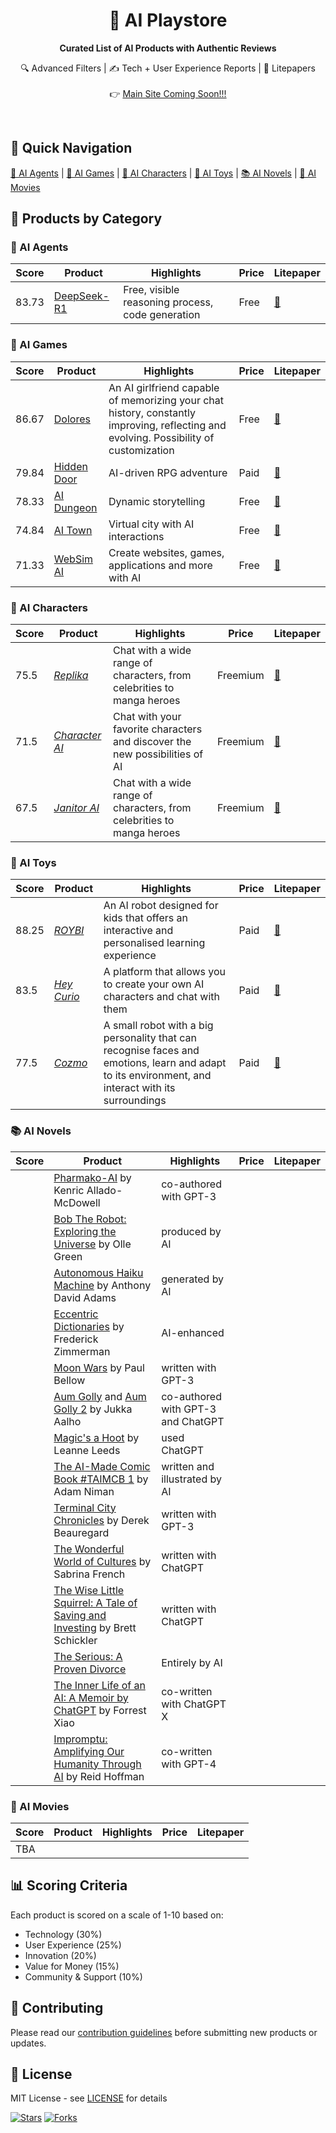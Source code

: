 <!-- <style>h1,h2,h3,h4 { border-bottom: 0; } </style> -->
<h1 align="center">
	🎠 AI Playstore 
</h1>

<p align="center">
<b> Curated List of AI Products with Authentic Reviews </b>
</p>

<!-- <p align="center">
	<a href="https://discord.gg/U7KEcGErtQ" target="_blank">
		<img src="https://img.shields.io/static/v1?label=Join&message=%20discord!&color=mediumslateblue">
	</a>
	<a href="https://twitter.com/e2b_dev" target="_blank">
		<img src="https://img.shields.io/twitter/follow/e2b.svg?logo=twitter">
	</a>
</p> -->

<p align="center">
🔍 Advanced Filters | ✍️ Tech + User Experience Reports | 📝 Litepapers
<br>
<br>
👉 <a href="">Main Site Coming Soon!!!</a>
</p>


<br>

## 🚀 Quick Navigation

[🤖 AI Agents](#ai-agents) | [👾 AI Games](#ai-games) | [💞 AI Characters](#ai-characters) | [🧸 AI Toys](#ai-toys) | [📚 AI Novels](#ai-novels) | [🎥 AI Movies](#ai-movies) 

## 🎯 Products by Category

### 🤖 AI Agents
| Score | Product | Highlights | Price | Litepaper |
|-------|---------|------------|--------|---------|
| 83.73 | [DeepSeek-R1](https://deepseek.com) | Free, visible reasoning process, code generation | Free | [📄](./ai_agents/deepseek-r1.md) |


### 👾 AI Games
| Score | Product | Highlights | Price | Litepaper |
|-------|---------|------------|--------|---------|
| 86.67 | [Dolores](https://dolores.app) | An AI girlfriend capable of memorizing your chat history, constantly improving, reflecting and evolving. Possibility of customization | Free | [📄](./ai_games/dolores.md) |
| 79.84 | [Hidden Door](https://www.hiddendoor.co/) | AI-driven RPG adventure | Paid | [📄](./ai_games/hidden-door.md) |
| 78.33 | [AI Dungeon](https://aidungeon.com/) | Dynamic storytelling | Free | [📄](./ai_games/ai-dungeon.md) |
| 74.84 | [AI Town](https://www.convex.dev/ai-town) | Virtual city with AI interactions | Free | [📄](./ai_games/ai-town.md) |
| 71.33 | [WebSim AI](https://websim.ai/) | Create websites, games, applications and more with AI | Free | [📄](./ai_games/websim-ai.md) |

### 💞 AI Characters
| Score | Product | Highlights | Price | Litepaper |
|-------|---------|------------|--------|---------|
| 75.5 | [*Replika*](https://replika.ai) | Chat with a wide range of characters, from celebrities to manga heroes | Freemium | [📄](./ai_characters/replika.md)
| 71.5 | [*Character AI*](https://character.ai) | Chat with your favorite characters and discover the new possibilities of AI | Freemium | [📄](./ai_characters/character-ai.md)
| 67.5 | [*Janitor AI*](https://janitorai.com/login) | Chat with a wide range of characters, from celebrities to manga heroes | Freemium | [📄](./ai_characters/janitor-ai.md)	


### 🧸 AI Toys
| Score | Product | Highlights | Price | Litepaper |
|-------|---------|------------|--------|---------|
| 88.25 | [*ROYBI*](https://roybi.world) | An AI robot designed for kids that offers an interactive and personalised learning experience | Paid | [📄](./ai_toys/roybi.md)
| 83.5 | [*Hey Curio*](https://heycurio.com/) | A platform that allows you to create your own AI characters and chat with them | Paid | [📄](./ai_toys/hey-curio.md)
| 77.5 | [*Cozmo*](https://ankicozmorobot.com/) | A small robot with a big personality that can recognise faces and emotions, learn and adapt to its environment, and interact with its surroundings | Paid | [📄](./ai_toys/cozmo.md)

### 📚 AI Novels
| Score | Product | Highlights | Price | Litepaper |
|-------|---------|------------|--------|---------|
|| [Pharmako-AI]() by Kenric Allado-McDowell | co-authored with GPT-3 |||
|| [Bob The Robot: Exploring the Universe]() by Olle Green | produced by AI |||
|| [Autonomous Haiku Machine]() by Anthony David Adams | generated by AI |||
|| [Eccentric Dictionaries]() by Frederick Zimmerman | AI-enhanced |||
|| [Moon Wars]() by Paul Bellow | written with GPT-3 ||
|| [Aum Golly]() and [Aum Golly 2]() by Jukka Aalho | co-authored with GPT-3 and ChatGPT|||
|| [Magic's a Hoot]() by Leanne Leeds | used ChatGPT|||
|| [The AI-Made Comic Book #TAIMCB 1]() by Adam Niman | written and illustrated by AI|||
|| [Terminal City Chronicles]() by Derek Beauregard | written with GPT-3 |||
|| [The Wonderful World of Cultures]() by Sabrina French | written with ChatGPT||
|| [The Wise Little Squirrel: A Tale of Saving and Investing]() by Brett Schickler | written with ChatGPT |||
|| [The Serious: A Proven Divorce]() | Entirely by AI||
|| [The Inner Life of an AI: A Memoir by ChatGPT]() by Forrest Xiao | co-written with ChatGPT X||
|| [Impromptu: Amplifying Our Humanity Through AI]() by Reid Hoffman | co-written with GPT-4||


### 🎥 AI Movies
| Score | Product | Highlights | Price | Litepaper |
|-------|---------|------------|--------|---------|
|TBA|


## 📊 Scoring Criteria
Each product is scored on a scale of 1-10 based on:
- Technology (30%)
- User Experience (25%)
- Innovation (20%)
- Value for Money (15%)
- Community & Support (10%)

## 🤝 Contributing
Please read our [contribution guidelines](./CONTRIBUTING.md) before submitting new products or updates.

## 📜 License
MIT License - see [LICENSE](./LICENSE) for details

[![Stars](https://img.shields.io/github/stars/losdwind/ai-playstore?style=social)](https://github.com/yourusername/ai-playstore)
[![Forks](https://img.shields.io/github/forks/losdwind/ai-playstore?style=social)](https://github.com/yourusername/ai-playstore/fork)
